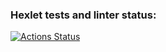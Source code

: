 ### Hexlet tests and linter status:

[![Actions Status](https://github.com/Zyabridos/backend-project-6/actions/workflows/hexlet-check.yml/badge.svg)](https://github.com/Zyabridos/backend-project-6/actions)
